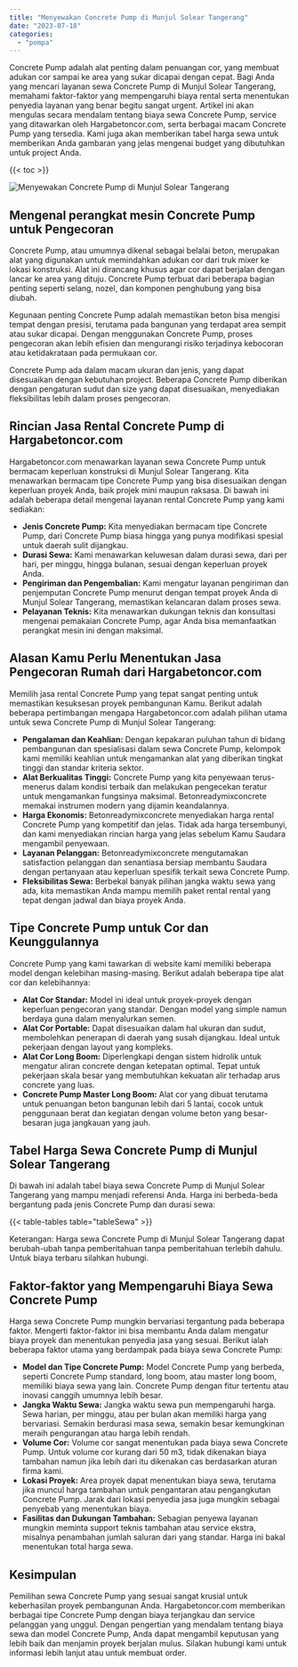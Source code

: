 ```yaml
---
title: "Menyewakan Concrete Pump di Munjul Solear Tangerang"
date: "2023-07-18"
categories: 
  - "pompa"
---
```




Concrete Pump adalah alat penting dalam penuangan cor, yang membuat adukan cor sampai ke area yang sukar dicapai dengan cepat. Bagi Anda yang mencari layanan sewa Concrete Pump di Munjul Solear Tangerang, memahami faktor-faktor yang mempengaruhi biaya rental serta menentukan penyedia layanan yang benar begitu sangat urgent. Artikel ini akan mengulas secara mendalam tentang biaya sewa Concrete Pump, service yang ditawarkan oleh Hargabetoncor.com, serta berbagai macam Concrete Pump yang tersedia. Kami juga akan memberikan tabel harga sewa untuk memberikan Anda gambaran yang jelas mengenai budget yang dibutuhkan untuk project Anda.

{{< toc >}}

![Menyewakan Concrete Pump di Munjul Solear Tangerang](https://hargareadymixid.github.io/pompa/concrete-pump%20(16).png)

## Mengenal perangkat mesin Concrete Pump untuk Pengecoran

Concrete Pump, atau umumnya dikenal sebagai belalai beton, merupakan alat yang digunakan untuk memindahkan adukan cor dari truk mixer ke lokasi konstruksi. Alat ini dirancang khusus agar cor dapat berjalan dengan lancar ke area yang dituju. Concrete Pump terbuat dari beberapa bagian penting seperti selang, nozel, dan komponen penghubung yang bisa diubah.

Kegunaan penting Concrete Pump adalah memastikan beton bisa mengisi tempat dengan presisi, terutama pada bangunan yang terdapat area sempit atau sukar dicapai. Dengan menggunakan Concrete Pump, proses pengecoran akan lebih efisien dan mengurangi risiko terjadinya kebocoran atau ketidakrataan pada permukaan cor.

Concrete Pump ada dalam macam ukuran dan jenis, yang dapat disesuaikan dengan kebutuhan project. Beberapa Concrete Pump diberikan dengan pengaturan sudut dan size yang dapat disesuaikan, menyediakan fleksibilitas lebih dalam proses pengecoran.

## Rincian Jasa Rental Concrete Pump di Hargabetoncor.com

Hargabetoncor.com menawarkan layanan sewa Concrete Pump untuk bermacam keperluan konstruksi di Munjul Solear Tangerang. Kita menawarkan bermacam tipe Concrete Pump yang bisa disesuaikan dengan keperluan proyek Anda, baik projek mini maupun raksasa. Di bawah ini adalah beberapa detail mengenai layanan rental Concrete Pump yang kami sediakan:

- **Jenis Concrete Pump:** Kita menyediakan bermacam tipe Concrete Pump, dari Concrete Pump biasa hingga yang punya modifikasi spesial untuk daerah sulit dijangkau.
- **Durasi Sewa:** Kami menawarkan keluwesan dalam durasi sewa, dari per hari, per minggu, hingga bulanan, sesuai dengan keperluan proyek Anda.
- **Pengiriman dan Pengembalian:** Kami mengatur layanan pengiriman dan penjemputan Concrete Pump menurut dengan tempat proyek Anda di Munjul Solear Tangerang, memastikan kelancaran dalam proses sewa.
- **Pelayanan Teknis:** Kita menawarkan dukungan teknis dan konsultasi mengenai pemakaian Concrete Pump, agar Anda bisa memanfaatkan perangkat mesin ini dengan maksimal.

## Alasan Kamu Perlu Menentukan Jasa Pengecoran Rumah dari Hargabetoncor.com

Memilih jasa rental Concrete Pump yang tepat sangat penting untuk memastikan kesuksesan proyek pembangunan Kamu. Berikut adalah beberapa pertimbangan mengapa Hargabetoncor.com adalah pilihan utama untuk sewa Concrete Pump di Munjul Solear Tangerang:

- **Pengalaman dan Keahlian:** Dengan kepakaran puluhan tahun di bidang pembangunan dan spesialisasi dalam sewa Concrete Pump, kelompok kami memiliki keahlian untuk mengamankan alat yang diberikan tingkat tinggi dan standar kriteria sektor.
- **Alat Berkualitas Tinggi:** Concrete Pump yang kita penyewaan terus-menerus dalam kondisi terbaik dan melakukan pengecekan teratur untuk mengamankan fungsinya maksimal. Betonreadymixconcrete memakai instrumen modern yang dijamin keandalannya.
- **Harga Ekonomis:** Betonreadymixconcrete menyediakan harga rental Concrete Pump yang kompetitif dan jelas. Tidak ada harga tersembunyi, dan kami menyediakan rincian harga yang jelas sebelum Kamu Saudara mengambil penyewaan.
- **Layanan Pelanggan:** Betonreadymixconcrete mengutamakan satisfaction pelanggan dan senantiasa bersiap membantu Saudara dengan pertanyaan atau keperluan spesifik terkait sewa Concrete Pump.
- **Fleksibilitas Sewa:** Berbekal banyak pilihan jangka waktu sewa yang ada, kita memastikan Anda mampu memilih paket rental rental yang tepat dengan jadwal dan biaya proyek Anda.

## Tipe Concrete Pump untuk Cor dan Keunggulannya

Concrete Pump yang kami tawarkan di website kami memiliki beberapa model dengan kelebihan masing-masing. Berikut adalah beberapa tipe alat cor dan kelebihannya:

- **Alat Cor Standar:** Model ini ideal untuk proyek-proyek dengan keperluan pengecoran yang standar. Dengan model yang simple namun berdaya guna dalam menyalurkan semen.
- **Alat Cor Portable:** Dapat disesuaikan dalam hal ukuran dan sudut, membolehkan penerapan di daerah yang susah dijangkau. Ideal untuk pekerjaan dengan layout yang kompleks.
- **Alat Cor Long Boom:** Diperlengkapi dengan sistem hidrolik untuk mengatur aliran concrete dengan ketepatan optimal. Tepat untuk pekerjaan skala besar yang membutuhkan kekuatan alir terhadap arus concrete yang luas.
- **Concrete Pump Master Long Boom:** Alat cor yang dibuat terutama untuk penuangan beton bangunan lebih dari 5 lantai, cocok untuk penggunaan berat dan kegiatan dengan volume beton yang besar-besaran juga jangkauan yang jauh.

## Tabel Harga Sewa Concrete Pump di Munjul Solear Tangerang

Di bawah ini adalah tabel biaya sewa Concrete Pump di Munjul Solear Tangerang yang mampu menjadi referensi Anda. Harga ini berbeda-beda bergantung pada jenis Concrete Pump dan durasi sewa:

{{< table-tables table="tableSewa" >}}

Keterangan: Harga sewa Concrete Pump di Munjul Solear Tangerang dapat berubah-ubah tanpa pemberitahuan tanpa pemberitahuan terlebih dahulu. Untuk biaya terbaru silahkan hubungi.

## Faktor-faktor yang Mempengaruhi Biaya Sewa Concrete Pump

Harga sewa Concrete Pump mungkin bervariasi tergantung pada beberapa faktor. Mengerti faktor-faktor ini bisa membantu Anda dalam mengatur biaya proyek dan menentukan penyedia jasa yang sesuai. Berikut ialah beberapa faktor utama yang berdampak pada biaya sewa Concrete Pump:

- **Model dan Tipe Concrete Pump:** Model Concrete Pump yang berbeda, seperti Concrete Pump standard, long boom, atau master long boom, memiliki biaya sewa yang lain. Concrete Pump dengan fitur tertentu atau inovasi canggih umumnya lebih besar.
- **Jangka Waktu Sewa:** Jangka waktu sewa pun mempengaruhi harga. Sewa harian, per minggu, atau per bulan akan memiliki harga yang bervariasi. Semakin berdurasi masa sewa, semakin besar kemungkinan meraih pengurangan atau harga lebih rendah.
- **Volume Cor:** Volume cor sangat menentukan pada biaya sewa Concrete Pump. Untuk volume cor kurang dari 50 m3, tidak dikenakan biaya tambahan namun jika lebih dari itu dikenakan cas berdasarkan aturan firma kami.
- **Lokasi Proyek:** Area proyek dapat menentukan biaya sewa, terutama jika muncul harga tambahan untuk pengantaran atau pengangkutan Concrete Pump. Jarak dari lokasi penyedia jasa juga mungkin sebagai penyebab yang menentukan biaya.
- **Fasilitas dan Dukungan Tambahan:** Sebagian penyewa layanan mungkin meminta support teknis tambahan atau service ekstra, misalnya penambahan jumlah saluran dari yang standar. Harga ini bakal menentukan total harga sewa.

## Kesimpulan

Pemilihan sewa Concrete Pump yang sesuai sangat krusial untuk keberhasilan proyek pembangunan Anda. Hargabetoncor.com memberikan berbagai tipe Concrete Pump dengan biaya terjangkau dan service pelanggan yang unggul. Dengan pengertian yang mendalam tentang biaya sewa dan model Concrete Pump, Anda dapat mengambil keputusan yang lebih baik dan menjamin proyek berjalan mulus. Silakan hubungi kami untuk informasi lebih lanjut atau untuk membuat order.
